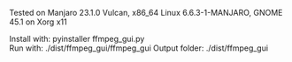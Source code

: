 Tested on Manjaro 23.1.0 Vulcan, x86_64 Linux 6.6.3-1-MANJARO, GNOME 45.1 on Xorg x11

Install with: 
    pyinstaller ffmpeg_gui.py  
Run with: 
    ./dist/ffmpeg_gui/ffmpeg_gui
Output folder:
    ./dist/ffmpeg_gui